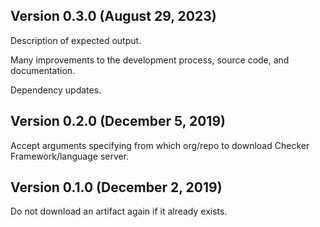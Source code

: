Version 0.3.0 (August 29, 2023)
-------------------------------

Description of expected output.

Many improvements to the development process, source code, and documentation.

Dependency updates.


Version 0.2.0 (December 5, 2019)
--------------------------------

Accept arguments specifying from which org/repo to download Checker Framework/language server.


Version 0.1.0 (December 2, 2019)
--------------------------------

Do not download an artifact again if it already exists.
